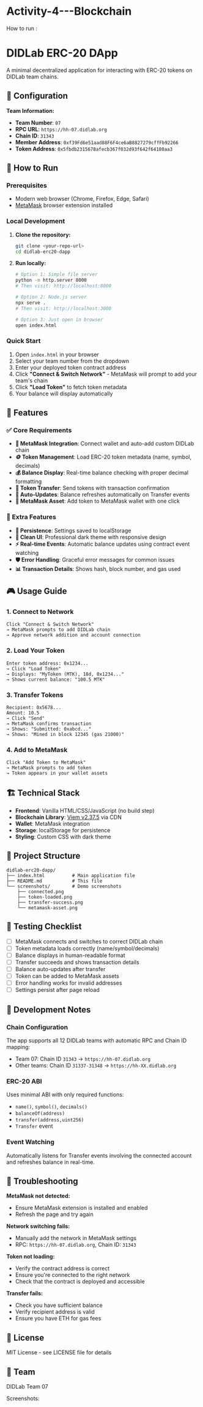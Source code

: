 # Activity-4---Blockchain
How to run : 
# DIDLab ERC-20 DApp

A minimal decentralized application for interacting with ERC-20 tokens on DIDLab team chains.

## 🔧 Configuration

**Team Information:**
- **Team Number**: `07`
- **RPC URL**: `https://hh-07.didlab.org`
- **Chain ID**: `31343`
- **Member Address**: `0xf39Fd6e51aad88F6F4ce6aB8827279cffFb92266`
- **Token Address**: `0x5fbdb2315678afecb367f032d93f642f64180aa3`

## 🚀 How to Run

### Prerequisites
- Modern web browser (Chrome, Firefox, Edge, Safari)
- [MetaMask](https://metamask.io/) browser extension installed

### Local Development
1. **Clone the repository:**
   ```bash
   git clone <your-repo-url>
   cd didlab-erc20-dapp
   ```

2. **Run locally:**
   ```bash
   # Option 1: Simple file server
   python -m http.server 8000
   # Then visit: http://localhost:8000

   # Option 2: Node.js server
   npx serve .
   # Then visit: http://localhost:3000

   # Option 3: Just open in browser
   open index.html
   ```

### Quick Start
1. Open `index.html` in your browser
2. Select your team number from the dropdown
3. Enter your deployed token contract address
4. Click **"Connect & Switch Network"** - MetaMask will prompt to add your team's chain
5. Click **"Load Token"** to fetch token metadata
6. Your balance will display automatically

## 🎯 Features

### ✅ Core Requirements
- **🔗 MetaMask Integration**: Connect wallet and auto-add custom DIDLab chain
- **🪙 Token Management**: Load ERC-20 token metadata (name, symbol, decimals)
- **💰 Balance Display**: Real-time balance checking with proper decimal formatting
- **💸 Token Transfer**: Send tokens with transaction confirmation
- **🔄 Auto-Updates**: Balance refreshes automatically on Transfer events
- **📱 MetaMask Asset**: Add token to MetaMask wallet with one click

### 🌟 Extra Features
- **💾 Persistence**: Settings saved to localStorage
- **🎨 Clean UI**: Professional dark theme with responsive design
- **⚡ Real-time Events**: Automatic balance updates using contract event watching
- **🛡️ Error Handling**: Graceful error messages for common issues
- **📊 Transaction Details**: Shows hash, block number, and gas used

## 🎮 Usage Guide

### 1. Connect to Network
```
Click "Connect & Switch Network" 
→ MetaMask prompts to add DIDLab chain
→ Approve network addition and account connection
```

### 2. Load Your Token
```
Enter token address: 0x1234...
→ Click "Load Token"
→ Displays: "MyToken (MTK), 18d, 0x1234..."
→ Shows current balance: "100.5 MTK"
```

### 3. Transfer Tokens
```
Recipient: 0x5678...
Amount: 10.5
→ Click "Send"
→ MetaMask confirms transaction
→ Shows: "Submitted: 0xabcd..." 
→ Shows: "Mined in block 12345 (gas 21000)"
```

### 4. Add to MetaMask
```
Click "Add Token to MetaMask"
→ MetaMask prompts to add token
→ Token appears in your wallet assets
```

## 🏗️ Technical Stack

- **Frontend**: Vanilla HTML/CSS/JavaScript (no build step)
- **Blockchain Library**: [Viem v2.37.5](https://viem.sh/) via CDN
- **Wallet**: MetaMask integration
- **Storage**: localStorage for persistence
- **Styling**: Custom CSS with dark theme

## 📁 Project Structure

```
didlab-erc20-dapp/
├── index.html          # Main application file
├── README.md           # This file
└── screenshots/        # Demo screenshots
    ├── connected.png
    ├── token-loaded.png
    ├── transfer-success.png
    └── metamask-asset.png
```

## 🧪 Testing Checklist

- [ ] MetaMask connects and switches to correct DIDLab chain
- [ ] Token metadata loads correctly (name/symbol/decimals)
- [ ] Balance displays in human-readable format
- [ ] Transfer succeeds and shows transaction details
- [ ] Balance auto-updates after transfer
- [ ] Token can be added to MetaMask assets
- [ ] Error handling works for invalid addresses
- [ ] Settings persist after page reload

## 🔧 Development Notes

### Chain Configuration
The app supports all 12 DIDLab teams with automatic RPC and Chain ID mapping:
- Team 07: Chain ID `31343` → `https://hh-07.didlab.org`
- Other teams: Chain ID `31337-31348` → `https://hh-XX.didlab.org`

### ERC-20 ABI
Uses minimal ABI with only required functions:
- `name()`, `symbol()`, `decimals()`
- `balanceOf(address)`
- `transfer(address,uint256)`
- `Transfer` event

### Event Watching
Automatically listens for Transfer events involving the connected account and refreshes balance in real-time.

## 🐛 Troubleshooting

**MetaMask not detected:**
- Ensure MetaMask extension is installed and enabled
- Refresh the page and try again

**Network switching fails:**
- Manually add the network in MetaMask settings
- RPC: `https://hh-07.didlab.org`, Chain ID: `31343`

**Token not loading:**
- Verify the contract address is correct
- Ensure you're connected to the right network
- Check that the contract is deployed and accessible

**Transfer fails:**
- Check you have sufficient balance
- Verify recipient address is valid
- Ensure you have ETH for gas fees

## 📄 License

MIT License - see LICENSE file for details

## 👥 Team

DIDLab Team 07

Screenshots: 
